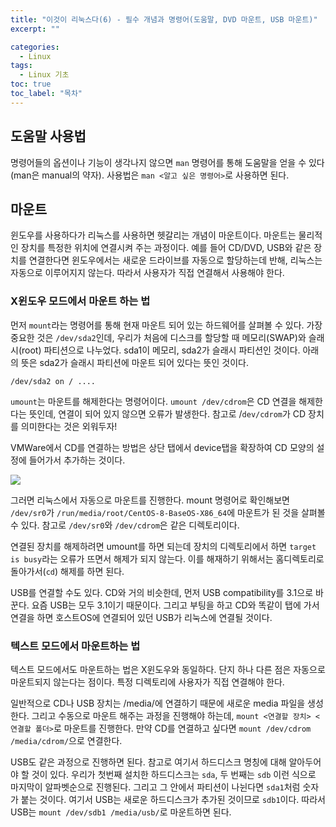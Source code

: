 ```yaml
---
title: "이것이 리눅스다(6) - 필수 개념과 명령어(도움말, DVD 마운트, USB 마운트)"
excerpt: ""

categories:
  - Linux
tags:
  - Linux 기초
toc: true
toc_label: "목차"
---
```


## 도움말 사용법

명령어들의 옵션이나 기능이 생각나지 않으면 `man` 명령어를 통해 도움말을 얻을 수 있다(man은 manual의 약자). 사용법은 `man <알고 싶은 명령어>`로 사용하면 된다.

## 마운트

윈도우를 사용하다가 리눅스를 사용하면 헷갈리는 개념이 마운트이다. 마운트는 물리적인 장치를 특정한 위치에 연결시켜 주는 과정이다. 예를 들어 CD/DVD, USB와 같은 장치를 연결한다면 윈도우에서는 새로운 드라이브를 자동으로 할당하는데 반해, 리눅스는 자동으로 이루어지지 않는다. 따라서 사용자가 직접 연결해서 사용해야 한다.

### X윈도우 모드에서 마운트 하는 법

먼저 `mount`라는 명령어를 통해 현재 마운트 되어 있는 하드웨어를 살펴볼 수 있다. 가장 중요한 것은 `/dev/sda2`인데, 우리가 처음에 디스크를 할당할 때 메모리(SWAP)와 슬래시(root) 파티션으로 나누었다. sda1이 메모리, sda2가 슬래시 파티션인 것이다. 아래의 뜻은 sda2가 슬래시 파티션에 마운트 되어 있다는 뜻인 것이다. 

```
/dev/sda2 on / ....
```

`umount`는 마운트를 해제한다는 명령어이다. `umount /dev/cdrom`은 CD 연결을 해제한다는 뜻인데, 연결이 되어 있지 않으면 오류가 발생한다. 참고로 /`dev/cdrom`가 CD 장치를 의미한다는 것은 외워두자!

VMWare에서 CD를 연결하는 방법은 상단 탭에서 device탭을 확장하여 CD 모양의 설정에 들어가서 추가하는 것이다.

<img src="https://drive.google.com/uc?export=view&id=1anciz7FRSb3HkC9tDDp0hFKbElbDWzon">

그러면 리눅스에서 자동으로 마운트를 진행한다. mount 명령어로 확인해보면 `/dev/sr0`가 `/run/media/root/CentOS-8-BaseOS-X86_64`에 마운트가 된 것을 살펴볼 수 있다. 참고로 `/dev/sr0`와 `/dev/cdrom`은 같은 디렉토리이다. 

연결된 장치를 해제하려면 umount를 하면 되는데 장치의 디렉토리에서 하면 `target is busy`라는 오류가 뜨면서 해제가 되지 않는다. 이를 해재하기 위해서는 홈디렉토리로 돌아가서(`cd`) 해제를 하면 된다.

USB를 연결할 수도 있다. CD와 거의 비슷한데, 먼저 USB compatibility를 3.1으로 바꾼다. 요즘 USB는 모두 3.1이기 때문이다. 그리고 부팅을 하고 CD와 똑같이 탭에 가서 연결을 하면 호스트OS에 연결되어 있던 USB가 리눅스에 연결될 것이다.

### 텍스트 모드에서 마운트하는 법

텍스트 모드에서도 마운트하는 법은 X윈도우와 동일하다. 단지 하나 다른 점은 자동으로 마운트되지 않는다는 점이다. 특정 디렉토리에 사용자가 직접 연결해야 한다.

일반적으로 CD나 USB 장치는 /media/에 연결하기 때문에 새로운 media 파일을 생성한다. 그리고 수동으로 마운트 해주는 과정을 진행해야 하는데, `mount <연결할 장치> <연결할 폴더>`로 마운트를 진행한다. 만약 CD를 연결하고 싶다면 `mount /dev/cdrom /media/cdrom/`으로 연결한다. 

USB도 같은 과정으로 진행하면 된다. 참고로 여기서 하드디스크 명칭에 대해 알아두어야 할 것이 있다. 우리가 첫번째 설치한 하드디스크는 `sda`, 두 번째는 `sdb` 이런 식으로 마지막이 알파벳순으로 진행된다. 그리고 그 안에서 파티션이 나뉜다면 `sda1`처럼 숫자가 붙는 것이다. 여기서 USB는 새로운 하드디스크가 추가된 것이므로 `sdb1`이다. 따라서 USB는 `mount /dev/sdb1 /media/usb/`로 마운트하면 된다. 